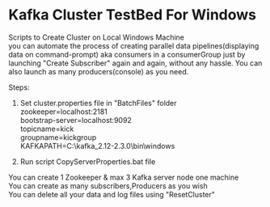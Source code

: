 # Kafka Cluster TestBed For Windows
Scripts to Create Cluster on Local Windows Machine       
you can automate the process of creating parallel data pipelines(displaying data on command-prompt) aka consumers in a consumerGroup just by launching "Create Subscriber" again and again, without any hassle. You can also launch as many producers(console) as you need.    
           
Steps:       
1. Set cluster.properties file in "BatchFiles" folder         
   zookeeper=localhost:2181         
   bootstrap-server=localhost:9092       
   topicname=kick          
   groupname=kickgroup        
   KAFKAPATH=C:\kafka_2.12-2.3.0\bin\windows        
           
2. Run script CopyServerProperties.bat file             
          
You can create 1 Zookeeper & max 3 Kafka server node one machine       
You can create as many subscribers,Producers as you wish        
You can delete all your data and log files using "ResetCluster"             



